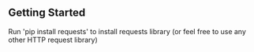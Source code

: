 ## Getting Started

Run 'pip install requests' to install requests library (or feel free to use any other HTTP request library)
